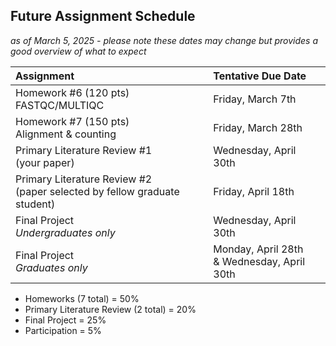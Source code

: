 ## Future Assignment Schedule 

*as of March 5, 2025 - please note these dates may change but provides a good overview of what to expect* 

| Assignment | Tentative Due Date | 
|:-------------------|:-------------------|
| Homework #6 (120 pts) <br> FASTQC/MULTIQC | Friday, March 7th | 
| Homework #7 (150 pts) <br> Alignment & counting | Friday, March 28th | 
| Primary Literature Review #1 <br> (your paper) | Wednesday, April 30th | 
| Primary Literature Review #2 <br> (paper selected by fellow graduate student) | Friday, April 18th | 
| Final Project <br> *Undergraduates only* | Wednesday, April 30th | 
| Final Project <br> *Graduates only* | Monday, April 28th <br> & Wednesday, April 30th| 

+ Homeworks (7 total) = 50%
+ Primary Literature Review (2 total) = 20%
+ Final Project = 25%
+ Participation = 5% 


